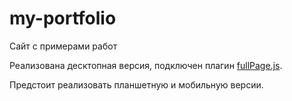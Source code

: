 # my-portfolio
Сайт с примерами работ 

Реализована десктопная версия, подключен плагин [fullPage.js](https://github.com/alvarotrigo/fullPage.js).

Предстоит реализовать планшетную и мобильную версии.
